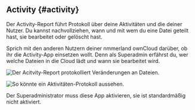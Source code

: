 ## Activity {#activity}

Der Activity-Report führt Protokoll über deine Aktivitäten und die deiner Nutzer. Du kannst nachvollziehen, wann und mit wem du eine Datei geteilt hast, sie bearbeitet oder gelöscht hast.

<div class="alert alert-warning">
Sprich mit den anderen Nutzern deiner nmmerland ownCloud darüber, ob ihr die Activity-App einsetzen wollt. Denn als Superadmin erfährst du, wer welche Dateien in die Cloud lädt und wann sie bearbeitet wird.
</div>

![Der Acitvity-Report protokolliert Veränderungen an Dateien.](https://lehre.nimmerland.de/index.php/s/XoKJPgvLJ4d3gNA/download)

![So könnte ein Aktivitäten-Protokoll aussehen.](https://lehre.nimmerland.de/index.php/s/W7EZUOGg06p2KVK/download)

<div class="alert alert-info">
Der Superadministrator muss diese App aktivieren, sie ist standardmäßig nicht aktiviert.
</div>